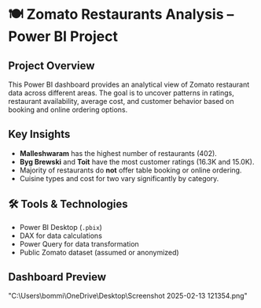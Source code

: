 # 🍽 Zomato Restaurants Analysis – Power BI Project

##  Project Overview
This Power BI dashboard provides an analytical view of Zomato restaurant data across different areas. The goal is to uncover patterns in ratings, restaurant availability, average cost, and customer behavior based on booking and online ordering options.

##  Key Insights
-  **Malleshwaram** has the highest number of restaurants (402).
-  **Byg Brewski** and **Toit** have the most customer ratings (16.3K and 15.0K).
-  Majority of restaurants do **not** offer table booking or online ordering.
-  Cuisine types and cost for two vary significantly by category.

## 🛠 Tools & Technologies
- Power BI Desktop (`.pbix`)
- DAX for data calculations
- Power Query for data transformation
- Public Zomato dataset (assumed or anonymized)

##  Dashboard Preview

"C:\Users\bommi\OneDrive\Desktop\Screenshot 2025-02-13 121354.png"





